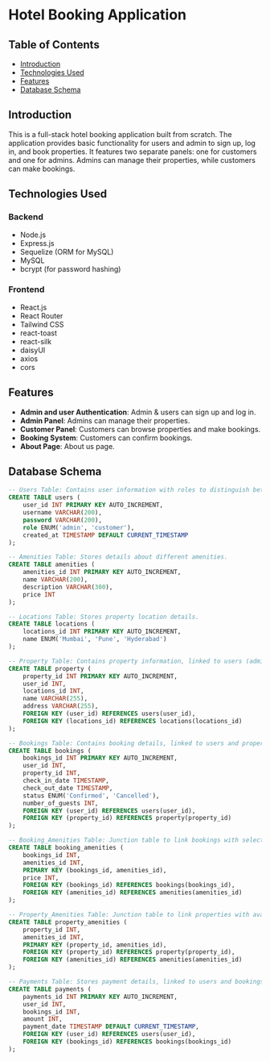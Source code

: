 # Hotel Booking Application

## Table of Contents
- [Introduction](#introduction)
- [Technologies Used](#technologies-used)
- [Features](#features)
- [Database Schema](#database-schema)


## Introduction
This is a full-stack hotel booking application built from scratch. The application provides basic functionality for users and admin to sign up, log in, and book properties. It features two separate panels: one for customers and one for admins. Admins can manage their properties, while customers can make bookings.

## Technologies Used
### Backend
- Node.js
- Express.js
- Sequelize (ORM for MySQL)
- MySQL
- bcrypt (for password hashing)

### Frontend
- React.js
- React Router
- Tailwind CSS
- react-toast
- react-silk
- daisyUI
- axios
- cors

## Features
- **Admin and user Authentication**: Admin & users can sign up and log in.
- **Admin Panel**: Admins can manage their properties.
- **Customer Panel**: Customers can browse properties and make bookings.
- **Booking System**: Customers can confirm bookings.
- **About Page**: About us page.

## Database Schema
```sql
-- Users Table: Contains user information with roles to distinguish between admin (property owner) and customer.
CREATE TABLE users (
    user_id INT PRIMARY KEY AUTO_INCREMENT,
    username VARCHAR(200),
    password VARCHAR(200),
    role ENUM('admin', 'customer'),
    created_at TIMESTAMP DEFAULT CURRENT_TIMESTAMP
);

-- Amenities Table: Stores details about different amenities.
CREATE TABLE amenities (
    amenities_id INT PRIMARY KEY AUTO_INCREMENT,
    name VARCHAR(200),
    description VARCHAR(300),
    price INT 
);

-- Locations Table: Stores property location details.
CREATE TABLE locations (
    locations_id INT PRIMARY KEY AUTO_INCREMENT,
    name ENUM('Mumbai', 'Pune', 'Hyderabad')
);

-- Property Table: Contains property information, linked to users (admins) and locations.
CREATE TABLE property (
    property_id INT PRIMARY KEY AUTO_INCREMENT,
    user_id INT,
    locations_id INT,
    name VARCHAR(255),
    address VARCHAR(255),
    FOREIGN KEY (user_id) REFERENCES users(user_id),
    FOREIGN KEY (locations_id) REFERENCES locations(locations_id)
);

-- Bookings Table: Contains booking details, linked to users and properties.
CREATE TABLE bookings (
    bookings_id INT PRIMARY KEY AUTO_INCREMENT,
    user_id INT,
    property_id INT,
    check_in_date TIMESTAMP,
    check_out_date TIMESTAMP,
    status ENUM('Confirmed', 'Cancelled'),
    number_of_guests INT,
    FOREIGN KEY (user_id) REFERENCES users(user_id),
    FOREIGN KEY (property_id) REFERENCES property(property_id)
);

-- Booking_Amenities Table: Junction table to link bookings with selected amenities.
CREATE TABLE booking_amenities (
    bookings_id INT, 
    amenities_id INT,
    PRIMARY KEY (bookings_id, amenities_id),
    price INT,
    FOREIGN KEY (bookings_id) REFERENCES bookings(bookings_id),
    FOREIGN KEY (amenities_id) REFERENCES amenities(amenities_id)
);

-- Property_Amenities Table: Junction table to link properties with available amenities.
CREATE TABLE property_amenities (
    property_id INT, 
    amenities_id INT,
    PRIMARY KEY (property_id, amenities_id),
    FOREIGN KEY (property_id) REFERENCES property(property_id),
    FOREIGN KEY (amenities_id) REFERENCES amenities(amenities_id)
);

-- Payments Table: Stores payment details, linked to users and bookings.
CREATE TABLE payments (
    payments_id INT PRIMARY KEY AUTO_INCREMENT,
    user_id INT, 
    bookings_id INT,
    amount INT, 
    payment_date TIMESTAMP DEFAULT CURRENT_TIMESTAMP,
    FOREIGN KEY (user_id) REFERENCES users(user_id),
    FOREIGN KEY (bookings_id) REFERENCES bookings(bookings_id)
);
